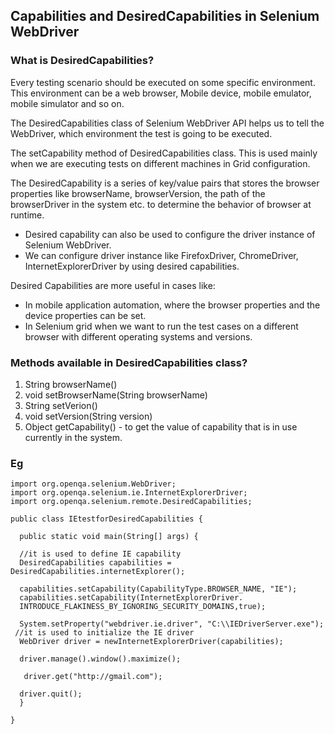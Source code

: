 ## Capabilities and DesiredCapabilities in Selenium WebDriver 

### What is DesiredCapabilities? 
Every testing scenario should be executed on some specific environment. This environment can be a web browser, Mobile device, 
mobile emulator, mobile simulator and so on. 

The DesiredCapabilities class of Selenium WebDriver API helps us to tell the WebDriver, which environment the test is going 
to be executed. 

The setCapability method of DesiredCapabilities class. This is used mainly when we are executing tests on different machines in Grid 
configuration. 

The DesiredCapability is a series of key/value pairs that stores the browser properties like browserName, browserVersion, the path of 
the browserDriver in the system etc. to determine the behavior of browser at runtime. 

  - Desired capability can also be used to configure the driver instance of Selenium WebDriver.
  - We can configure driver instance like FirefoxDriver, ChromeDriver, InternetExplorerDriver by using desired capabilities.

Desired Capabilities are more useful in cases like:

  - In mobile application automation, where the browser properties and the device properties can be set.
  - In Selenium grid when we want to run the test cases on a different browser with different operating systems and versions.
  
### Methods available in DesiredCapabilities class? 

1) String browserName()
2) void setBrowserName(String browserName)
3) String setVerion()
4) void setVersion(String version)
5) Object getCapability() - to get the value of capability that is in use currently in the system. 

### Eg 
 
    import org.openqa.selenium.WebDriver;
    import org.openqa.selenium.ie.InternetExplorerDriver;
    import org.openqa.selenium.remote.DesiredCapabilities;

    public class IEtestforDesiredCapabilities {
  
      public static void main(String[] args) {

      //it is used to define IE capability 
      DesiredCapabilities capabilities = DesiredCapabilities.internetExplorer();
  
      capabilities.setCapability(CapabilityType.BROWSER_NAME, "IE");
      capabilities.setCapability(InternetExplorerDriver.
      INTRODUCE_FLAKINESS_BY_IGNORING_SECURITY_DOMAINS,true);

      System.setProperty("webdriver.ie.driver", "C:\\IEDriverServer.exe");
     //it is used to initialize the IE driver
      WebDriver driver = newInternetExplorerDriver(capabilities);
  
      driver.manage().window().maximize();

       driver.get("http://gmail.com");
  
      driver.quit();
      }
  
    }



